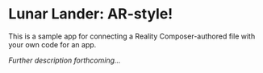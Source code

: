 # Lunar Lander: AR-style!

This is a sample app for connecting a Reality Composer-authored file with your own code for an app.

*Further description forthcoming...*

